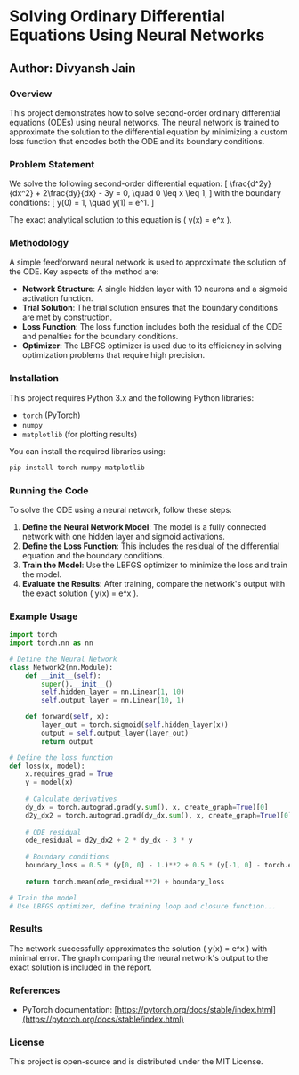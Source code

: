 
# Solving Ordinary Differential Equations Using Neural Networks

## Author: Divyansh Jain

### Overview

This project demonstrates how to solve second-order ordinary differential equations (ODEs) using neural networks. The neural network is trained to approximate the solution to the differential equation by minimizing a custom loss function that encodes both the ODE and its boundary conditions.

### Problem Statement

We solve the following second-order differential equation:
\[
\frac{d^2y}{dx^2} + 2\frac{dy}{dx} - 3y = 0, \quad 0 \leq x \leq 1,
\]
with the boundary conditions:
\[
y(0) = 1, \quad y(1) = e^1.
\]

The exact analytical solution to this equation is \( y(x) = e^x \).

### Methodology

A simple feedforward neural network is used to approximate the solution of the ODE. Key aspects of the method are:
- **Network Structure**: A single hidden layer with 10 neurons and a sigmoid activation function.
- **Trial Solution**: The trial solution ensures that the boundary conditions are met by construction.
- **Loss Function**: The loss function includes both the residual of the ODE and penalties for the boundary conditions.
- **Optimizer**: The LBFGS optimizer is used due to its efficiency in solving optimization problems that require high precision.

### Installation

This project requires Python 3.x and the following Python libraries:
- `torch` (PyTorch)
- `numpy`
- `matplotlib` (for plotting results)

You can install the required libraries using:
```bash
pip install torch numpy matplotlib
```

### Running the Code

To solve the ODE using a neural network, follow these steps:

1. **Define the Neural Network Model**: The model is a fully connected network with one hidden layer and sigmoid activations.
2. **Define the Loss Function**: This includes the residual of the differential equation and the boundary conditions.
3. **Train the Model**: Use the LBFGS optimizer to minimize the loss and train the model.
4. **Evaluate the Results**: After training, compare the network's output with the exact solution \( y(x) = e^x \).

### Example Usage

```python
import torch
import torch.nn as nn

# Define the Neural Network
class Network2(nn.Module):
    def __init__(self):
        super().__init__()
        self.hidden_layer = nn.Linear(1, 10)
        self.output_layer = nn.Linear(10, 1)

    def forward(self, x):
        layer_out = torch.sigmoid(self.hidden_layer(x))
        output = self.output_layer(layer_out)
        return output

# Define the loss function
def loss(x, model):
    x.requires_grad = True
    y = model(x)
    
    # Calculate derivatives
    dy_dx = torch.autograd.grad(y.sum(), x, create_graph=True)[0]
    d2y_dx2 = torch.autograd.grad(dy_dx.sum(), x, create_graph=True)[0]
    
    # ODE residual
    ode_residual = d2y_dx2 + 2 * dy_dx - 3 * y
    
    # Boundary conditions
    boundary_loss = 0.5 * (y[0, 0] - 1.)**2 + 0.5 * (y[-1, 0] - torch.exp(torch.tensor(1.0)))**2
    
    return torch.mean(ode_residual**2) + boundary_loss

# Train the model
# Use LBFGS optimizer, define training loop and closure function...
```

### Results

The network successfully approximates the solution \( y(x) = e^x \) with minimal error. The graph comparing the neural network's output to the exact solution is included in the report.

### References

- PyTorch documentation: [https://pytorch.org/docs/stable/index.html](https://pytorch.org/docs/stable/index.html)

### License

This project is open-source and is distributed under the MIT License.
